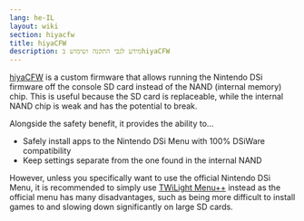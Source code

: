 ```yaml
---
lang: he-IL
layout: wiki
section: hiyacfw
title: hiyaCFW
description: מידע לגבי התקנה ושימוש בhiyaCFW
---
```


[hiyaCFW](https://github.com/RocketRobz/hiyaCFW) is a custom firmware that allows running the Nintendo DSi firmware off the console SD card instead of the NAND (internal memory) chip. This is useful because the SD card is replaceable, while the internal NAND chip is weak and has the potential to break.

Alongside the safety benefit, it provides the ability to...
- Safely install apps to the Nintendo DSi Menu with 100% DSiWare compatibility
- Keep settings separate from the one found in the internal NAND

However, unless you specifically want to use the official Nintendo DSi Menu, it is recommended to simply use [TWiLight Menu++](../twilightmenu/) instead as the official menu has many disadvantages, such as being more difficult to install games to and slowing down significantly on large SD cards.
